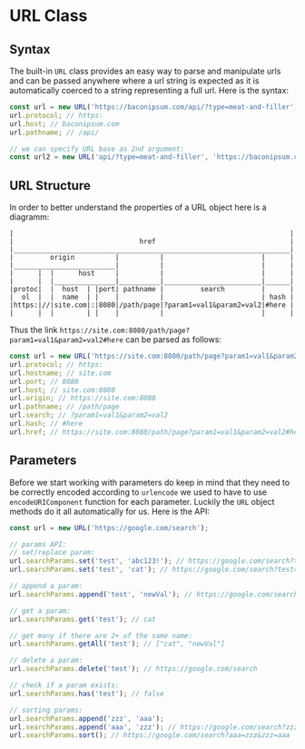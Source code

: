 # URL Class

## Syntax

The built-in `URL` class provides an easy way to parse and manipulate urls and can be passed anywhere where a url 
string is expected as it is automatically coerced to a string representing a full url. Here is the syntax:
```javascript
const url = new URL('https://baconipsum.com/api/?type=meat-and-filler');
url.protocol; // https:
url.host; // baconipsum.com
url.pathname; // /api/

// we can specify URL base as 2nd argument:
const url2 = new URL('api/?type=meat-and-filler', 'https://baconipsum.com');
```

## URL Structure

In order to better understand the properties of a URL object here is a diagramm:
```
|                                                                    |
|                               href                                 |
|____________________________________________________________________|
|         origin          |          |                        |      |
|_________________________|          |                        |      |
|      |  |      host     |          |                        |      |
|      |  |_______________|__________|________________________|______|
|protoc|  |  host  | |port| pathname |         search         |      |
|  ol  |  |  name  | |    |          |                        | hash |
|https:|//|site.com|:|8080|/path/page|?param1=val1&param2=val2|#here |
|      |  |        | |    |          |                        |      |
```
Thus the link `https://site.com:8080/path/page?param1=val1&param2=val2#here` can be parsed as follows:
```javascript
const url = new URL('https://site.com:8080/path/page?param1=val1&param2=val2#here');
url.protocol; // https:
url.hostname; // site.com
url.port; // 8080
url.host; // site.com:8080
url.origin; // https://site.com:8080
url.pathname; // /path/page
url.search; // ?param1=val1&param2=val2
url.hash; // #here
url.href; // https://site.com:8080/path/page?param1=val1&param2=val2#here
```

## Parameters

Before we start working with parameters do keep in mind that they need to be correctly encoded according to `urlencode`
we used to have to use `encodeURIComponent` function for each parameter. Luckily the `URL` object methods do it all
automatically for us. Here is the API:
```javascript
const url = new URL('https://google.com/search');

// params API:
// set/replace param:
url.searchParams.set('test', 'abc123!'); // https://google.com/search?test=abc123%21
url.searchParams.set('test', 'cat'); // https://google.com/search?test=cat

// append a param:
url.searchParams.append('test', 'newVal'); // https://google.com/search?test=cat&test=newVal

// get a param:
url.searchParams.get('test'); // cat

// get many if there are 2+ of the same name:
url.searchParams.getAll('test'); // ["cat", "newVal"]

// delete a param:
url.searchParams.delete('test'); // https://google.com/search

// check if a param exists:
url.searchParams.has('test'); // false

// sorting params:
url.searchParams.append('zzz', 'aaa');
url.searchParams.append('aaa', 'zzz'); // https://google.com/search?zzz=aaa&aaa=zzz
url.searchParams.sort(); // https://google.com/search?aaa=zzz&zzz=aaa
```